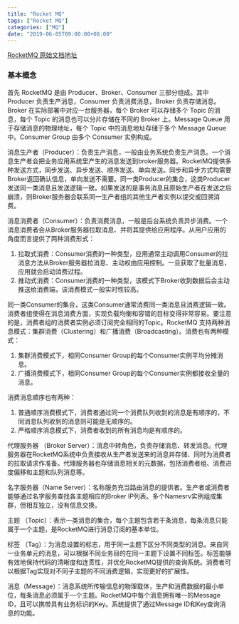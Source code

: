 ```yaml
---
title: "Rocket MQ"
tags: ["Rocket MQ"]
categories: ["MQ"]
date: "2019-06-05T09:00:00+08:00"
---
```


[RocketMQ 原始文档地址 ](https://github.com/apache/rocketmq/tree/master/docs/cn)

### 基本概念

首先 RocketMQ  是由 Producer、Broker、Consumer 三部分组成。其中 Producer 负责生产消息，Consumer 负责消费消息，Broker 负责存储消息。Broker 在实际部署中对应一台服务器，每个 Broker 可以存储多个 Topic 的消息，每个 Topic 的消息也可以分片存储在不同的 Broker 上。Message Queue 用于存储消息的物理地址，每个 Topic 中的消息地址存储于多个 Message Queue 中。Consumer Group 由多个 Consumer 实例构成。

消息生产者（Producer）：负责生产消息，一般由业务系统负责生产消息。一个消息生产者会把业务应用系统里产生的消息发送到broker服务器。RocketMQ提供多种发送方式，同步发送、异步发送、顺序发送、单向发送。同步和异步方式均需要Broker返回确认信息，单向发送不需要。同一类Producer的集合，这类Producer发送同一类消息且发送逻辑一致。如果发送的是事务消息且原始生产者在发送之后崩溃，则Broker服务器会联系同一生产者组的其他生产者实例以提交或回溯消费。

消息消费者（Consumer）：负责消费消息，一般是后台系统负责异步消费。一个消息消费者会从Broker服务器拉取消息、并将其提供给应用程序。从用户应用的角度而言提供了两种消费形式：

1. 拉取式消费：Consumer消费的一种类型，应用通常主动调用Consumer的拉消息方法从Broker服务器拉消息、主动权由应用控制。一旦获取了批量消息，应用就会启动消费过程。
2. 推动式消费：Consumer消费的一种类型，该模式下Broker收到数据后会主动推送给消费端，该消费模式一般实时性较高。

同一类Consumer的集合，这类Consumer通常消费同一类消息且消费逻辑一致。消费者组使得在消息消费方面，实现负载均衡和容错的目标变得非常容易。要注意的是，消费者组的消费者实例必须订阅完全相同的Topic。RocketMQ 支持两种消息模式：集群消费（Clustering）和广播消费（Broadcasting）。消费也有两种模式：

1. 集群消费模式下，相同Consumer Group的每个Consumer实例平均分摊消息。
2. 广播消费模式下，相同Consumer Group的每个Consumer实例都接收全量的消息。

消费消息顺序也有两种：

1. 普通顺序消费模式下，消费者通过同一个消费队列收到的消息是有顺序的，不同消息队列收到的消息则可能是无顺序的。
2. 严格顺序消息模式下，消费者收到的所有消息均是有顺序的。

代理服务器 （Broker Server）：消息中转角色，负责存储消息、转发消息。代理服务器在RocketMQ系统中负责接收从生产者发送来的消息并存储、同时为消费者的拉取请求作准备。代理服务器也存储消息相关的元数据，包括消费者组、消费进度偏移和主题和队列消息等。

名字服务器（Name Server）：名称服务充当路由消息的提供者。生产者或消费者能够通过名字服务查找各主题相应的Broker IP列表。多个Namesrv实例组成集群，但相互独立，没有信息交换。

主题 （Topic）：表示一类消息的集合，每个主题包含若干条消息，每条消息只能属于一个主题，是RocketMQ进行消息订阅的基本单位。

标签 （Tag）：为消息设置的标志，用于同一主题下区分不同类型的消息。来自同一业务单元的消息，可以根据不同业务目的在同一主题下设置不同标签。标签能够有效地保持代码的清晰度和连贯性，并优化RocketMQ提供的查询系统。消费者可以根据Tag实现对不同子主题的不同消费逻辑，实现更好的扩展性。

消息（Message）：消息系统所传输信息的物理载体，生产和消费数据的最小单位，每条消息必须属于一个主题。RocketMQ中每个消息拥有唯一的Message ID，且可以携带具有业务标识的Key。系统提供了通过Message ID和Key查询消息的功能。





